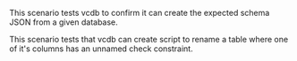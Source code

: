 This scenario tests vcdb to confirm it can create the expected schema JSON from a given database.

This scenario tests that vcdb can create script to rename a table where one of it's columns has an unnamed check constraint.